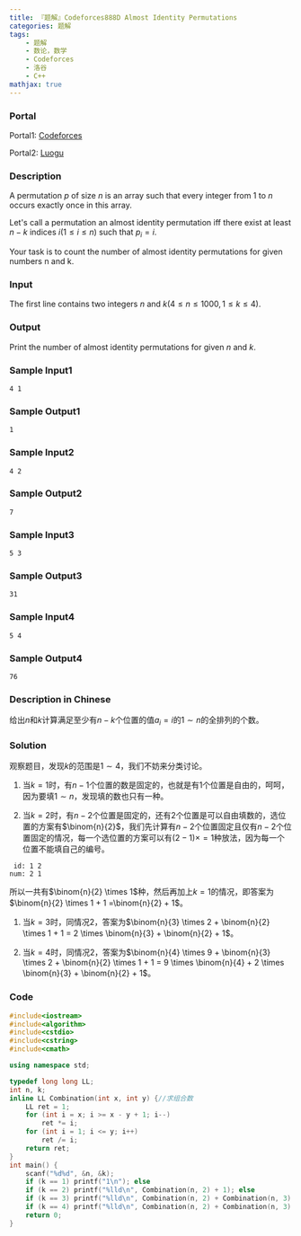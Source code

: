 ```yaml
---
title: 『题解』Codeforces888D Almost Identity Permutations
categories: 题解
tags:
    - 题解
    - 数论，数学
    - Codeforces
    - 洛谷
    - C++
mathjax: true
---
```


### Portal

Portal1: [Codeforces](https://codeforces.com/problemset/problem/888/D)

Portal2: [Luogu](https://www.luogu.com.cn/problem/CF888D)

<!-- more -->

### Description

A permutation $p$ of size $n$ is an array such that every integer from $1$ to $n$ occurs exactly once in this array.

Let's call a permutation an almost identity permutation iff there exist at least $n - k$ indices $i (1 \le i \le n)$ such that $p_i = i$.

Your task is to count the number of almost identity permutations for given numbers n and k.

### Input

The first line contains two integers $n$ and $k (4 \le n \le 1000, 1 \le k \le 4)$.

### Output

Print the number of almost identity permutations for given $n$ and $k$.

### Sample Input1

```
4 1
```

### Sample Output1

```
1
```

### Sample Input2

```
4 2
```

### Sample Output2

```
7
```

### Sample Input3

```
5 3
```

### Sample Output3

```
31
```

### Sample Input4

```
5 4
```

### Sample Output4

```
76
```

### Description in Chinese

给出$n$和$k$计算满足至少有$n - k$个位置的值$a_i = i$的$1 \sim n$的全排列的个数。

### Solution

观察题目，发现$k$的范围是$1 \sim 4$，我们不妨来分类讨论。

1. 当$k = 1$时，有$n - 1$个位置的数是固定的，也就是有$1$个位置是自由的，呵呵，因为要填$1 \sim n$，发现填的数也只有一种。

2. 当$k = 2$时，有$n - 2$个位置是固定的，还有$2$个位置是可以自由填数的，选位置的方案有$\binom{n}{2}$，我们先计算有$n - 2$个位置固定且仅有$n - 2$个位置固定的情况，每一个选位置的方案可以有$(2 - 1) \times  = 1$种放法，因为每一个位置不能填自己的编号。

```
 id: 1 2
num: 2 1
```

所以一共有$\binom{n}{2} \times 1$种，然后再加上$k = 1$的情况，即答案为$\binom{n}{2} \times 1 + 1 =\binom{n}{2} + 1$。

1. 当$k = 3$时，同情况$2$，答案为$\binom{n}{3} \times 2 + \binom{n}{2} \times 1 + 1 = 2 \times \binom{n}{3} + \binom{n}{2} + 1$。

2. 当$k = 4$时，同情况$2$，答案为$\binom{n}{4} \times 9 + \binom{n}{3} \times 2 + \binom{n}{2} \times 1 + 1 = 9 \times \binom{n}{4} + 2 \times \binom{n}{3} + \binom{n}{2} + 1$。

### Code

```cpp
#include<iostream>
#include<algorithm>
#include<cstdio>
#include<cstring>
#include<cmath>

using namespace std;

typedef long long LL;
int n, k;
inline LL Combination(int x, int y) {//求组合数
    LL ret = 1;
    for (int i = x; i >= x - y + 1; i--)
        ret *= i;
    for (int i = 1; i <= y; i++)
        ret /= i;
    return ret;
}
int main() {
    scanf("%d%d", &n, &k);
    if (k == 1) printf("1\n"); else
    if (k == 2) printf("%lld\n", Combination(n, 2) + 1); else
    if (k == 3) printf("%lld\n", Combination(n, 2) + Combination(n, 3) * 2 + 1); else
    if (k == 4) printf("%lld\n", Combination(n, 2) + Combination(n, 3) * 2 + Combination(n, 4) * 9 + 1);//分类讨论
    return 0;
}
```